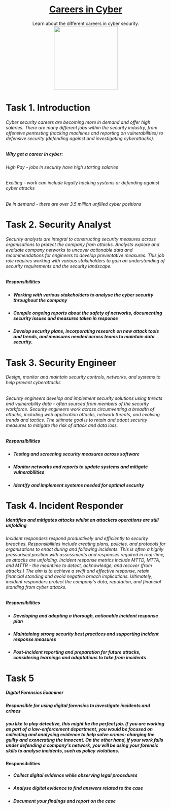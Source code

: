 # <div align="center">[Careers in Cyber](https://tryhackme.com/r/room/careersincyber)</div>
<div align="center">Learn about the different careers in cyber security.
</div>

<div align="center">
  <img src="https://github.com/user-attachments/assets/fe474298-e068-4485-81f3-47d8117eafab" height="200px"></img>
</div>

# Task 1. Introduction

###### Cyber security careers are becoming more in demand and offer high salaries. There are many different jobs within the security industry, from offensive pentesting (hacking machines and reporting on vulnerabilities) to defensive security (defending against and investigating cyberattacks).

##### Why get a career in cyber:

###### High Pay - jobs in security have high starting salaries
###### Exciting - work can include legally hacking systems or defending against cyber attacks
###### Be in demand - there are over 3.5 million unfilled cyber positions

# Task 2. Security Analyst

###### Security analysts are integral to constructing security measures across organisations to protect the company from attacks. Analysts explore and evaluate company networks to uncover actionable data and recommendations for engineers to develop preventative measures. This job role requires working with various stakeholders to gain an understanding of security requirements and the security landscape.

##### Responsibilities
* ##### Working with various stakeholders to analyse the cyber security throughout the company
* ##### Compile ongoing reports about the safety of networks, documenting security issues and measures taken in response
* ##### Develop security plans, incorporating research on new attack tools and trends, and measures needed across teams to maintain data security.

# Task 3. Security Engineer

###### Design, monitor and maintain security controls, networks, and systems to help prevent cyberattacks

###### Security engineers develop and implement security solutions using threats and vulnerability data - often sourced from members of the security workforce. Security engineers work across circumventing a breadth of attacks, including web application attacks, network threats, and evolving trends and tactics. The ultimate goal is to retain and adopt security measures to mitigate the risk of attack and data loss.

##### Responsibilities
* ##### Testing and screening security measures across software
* ##### Monitor networks and reports to update systems and mitigate vulnerabilities
* ##### Identify and implement systems needed for optimal security



# Task 4. Incident Responder

##### Identifies and mitigates attacks whilst an attackers operations are still unfolding

###### Incident responders respond productively and efficiently to security breaches. Responsibilities include creating plans, policies, and protocols for organisations to enact during and following incidents. This is often a highly pressurised position with assessments and responses required in real-time, as attacks are unfolding. Incident response metrics include MTTD, MTTA, and MTTR - the meantime to detect, acknowledge, and recover (from attacks.) The aim is to achieve a swift and effective response, retain financial standing and avoid negative breach implications. Ultimately, incident responders protect the company's data, reputation, and financial standing from cyber attacks.

##### Responsibilities
* ##### Developing and adopting a thorough, actionable incident response plan
* ##### Maintaining strong security best practices and supporting incident response measures
* ##### Post-incident reporting and preparation for future attacks, considering learnings and adaptations to take from incidents

# Task 5
##### Digital Forensics Examiner

##### Responsible for using digital forensics to investigate incidents and crimes

#####  you like to play detective, this might be the perfect job. If you are working as part of a law-enforcement department, you would be focused on collecting and analysing evidence to help solve crimes: charging the guilty and exonerating the innocent. On the other hand, if your work falls under defending a company's network, you will be using your forensic skills to analyse incidents, such as policy violations.

#### Responsibilities
* ##### Collect digital evidence while observing legal procedures
* ##### Analyse digital evidence to find answers related to the case
* ##### Document your findings and report on the case

